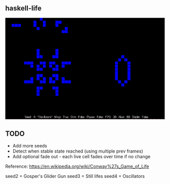 haskell-life
--------------

![screenshot](img/screenshot.png)

TODO
----
- Add more seeds
- Detect when stable state reached (using multiple prev frames)
- Add optional fade out - each live cell fades over time if no change

Reference: https://en.wikipedia.org/wiki/Conway%27s_Game_of_Life

seed2 = Gosper's Glider Gun
seed3 = Still lifes
seed4 = Oscillators
